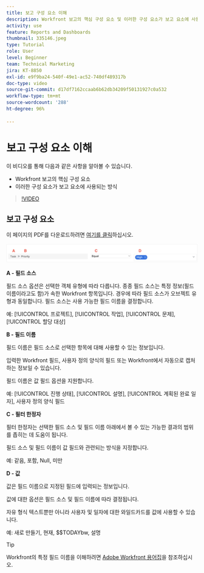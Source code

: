 ```yaml
---
title: 보고 구성 요소 이해
description: Workfront 보고의 핵심 구성 요소 및 이러한 구성 요소가 보고 요소에 사용되는 방식에 대해 알아봅니다.
activity: use
feature: Reports and Dashboards
thumbnail: 335146.jpeg
type: Tutorial
role: User
level: Beginner
team: Technical Marketing
jira: KT-8850
exl-id: e9f9ba24-540f-49e1-ac52-740df489317b
doc-type: video
source-git-commit: d17df7162ccaab6b62db34209f50131927c0a532
workflow-type: tm+mt
source-wordcount: '288'
ht-degree: 96%

---
```


# 보고 구성 요소 이해

이 비디오를 통해 다음과 같은 사항을 알아볼 수 있습니다.

* Workfront 보고의 핵심 구성 요소
* 이러한 구성 요소가 보고 요소에 사용되는 방식

>[!VIDEO](https://video.tv.adobe.com/v/335146/?quality=12&learn=on&enablevpops)

## 보고 구성 요소

이 페이지의 PDF를 다운로드하려면 [여기를 클릭](/help/assets/reporting-components.pdf)하십시오.

![필터를 생성하는 화면 이미지](assets/reporting-components-1.png)

**A - 필드 소스**

필드 소스 옵션은 선택한 객체 유형에 따라 다릅니다. 종종 필드 소스는 특정 정보(필드 이름이라고도 함)가 속한 Workfront 항목입니다. 경우에 따라 필드 소스가 오브젝트 유형과 동일합니다.
필드 소스는 사용 가능한 필드 이름을 결정합니다.

예: [!UICONTROL 프로젝트], [!UICONTROL 작업], [!UICONTROL 문제], [!UICONTROL 할당 대상]

**B - 필드 이름**

필드 이름은 필드 소스로 선택한 항목에 대해 사용할 수 있는 정보입니다.

입력한 Workfront 필드, 사용자 정의 양식의 필드 또는 Workfront에서 자동으로 캡처하는 정보일 수 있습니다.

필드 이름은 값 필드 옵션을 지원합니다.

예: [!UICONTROL 진행 상태], [!UICONTROL 설명], [!UICONTROL 계획된 완료 일자], 사용자 정의 양식 필드

**C - 필터 한정자**

필터 한정자는 선택한 필드 소스 및 필드 이름 아래에서 볼 수 있는 가능한 결과의 범위를 좁히는 데 도움이 됩니다.

필드 소스 및 필드 이름이 값 필드와 관련되는 방식을 지정합니다.

예: 같음, 포함, Null, 미만

**D - 값**

값은 필드 이름으로 지정된 필드에 입력되는 정보입니다.

값에 대한 옵션은 필드 소스 및 필드 이름에 따라 결정됩니다.

자유 형식 텍스트뿐만 아니라 사용자 및 일자에 대한 와일드카드를 값에 사용할 수 있습니다.

예: 새로 만들기, 현재, $$TODAYbw, 설명

>[!TIP]
>
>Workfront의 특정 필드 이름을 이해하려면 [Adobe Workfront 용어집](https://experienceleague.adobe.com/docs/workfront/using/basics/workfront-terminology-glossary.html?lang=ko-KR)을 참조하십시오.

